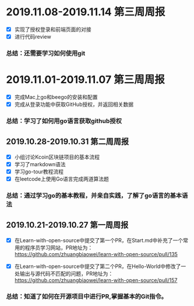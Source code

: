 # 2019.11.08-2019.11.14 第三周周报
- [x] 实现了授权登录和前端页面的对接
- [x] 进行代码review
### 总结：还需要学习如何使用git

# 2019.11.01-2019.11.07 第三周周报
- [x] 完成Mac上go和beego的安装和配置
- [x] 完成从登录功能中获取GitHub授权，并返回相关数据
### 总结：学习了如何用go语言获取github授权

## 2019.10.28-2019.10.31 第二周周报
- [x] 小组讨论Kcoin区块链项目的基本流程
- [x] 学习了markdown语法
- [x] 学习go-tour教程流程
- [x] 在leetcode上使用Go语言完成两道算法题
### 总结：通过学习go的基本教程，并亲自实践，了解了go语言的基本语法

## 2019.10.21-2019.10.27 第一周周报
- [x] 在Learn-with-open-source中提交了第一个PR，在Start.md中补充了一个常用的程序员学习网站，PR地址为：
        https://github.com/zhuangbiaowei/learn-with-open-source/pull/135

- [x] 在Learn-with-open-source中提交了第二个PR，在Hello-World中修改了一处输出与源代码不匹配的问题，PR地址为：
        https://github.com/zhuangbiaowei/learn-with-open-source/pull/157
        
### 总结：知道了如何在开源项目中进行PR,掌握基本的Git指令。
